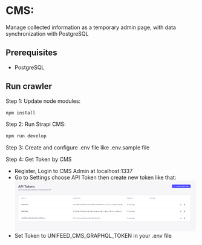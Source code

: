 # CMS:

Manage collected information as a temporary admin page, with data synchronization with PostgreSQL

## Prerequisites
- PostgreSQL

## Run crawler

Step 1: Update node modules:

```bash
npm install
```
Step 2: Run Strapi CMS:

```bash
npm run develop
```
Step 3: Create and configure .env file like .env.sample file

Step 4: Get Token by CMS 
- Register, Login to CMS Admin at localhost:1337
- Go to Settings choose API Token then create new token like that:
![API Token Strapi](image.png)
- Set Token to UNIFEED_CMS_GRAPHQL_TOKEN in your .env file

